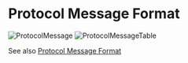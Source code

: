 # Protocol Message Format

![ProtocolMessage]
![ProtocolMessageTable]

See also [Protocol Message Format](https://docs.google.com/spreadsheets/d/1ARuF9V38PbTtcCwV-qNDb7tAq9hsaDXWW5K4KJPiXU0/edit#gid=0) 

[ProtocolMessage]:https://github.com/nexpaq/msp430-firmware-template/blob/master/Images/ProtocolMessage.png
[ProtocolMessageTable]:https://github.com/nexpaq/msp430-firmware-template/blob/master/Images/ProtocolMessageTable.png


